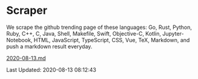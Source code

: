 # Scraper

We scrape the github trending page of these languages: Go, Rust, Python, Ruby, C++, C, Java, Shell, Makefile, Swift, Objective-C, Kotlin, Jupyter-Notebook, HTML, JavaScript, TypeScript, CSS, Vue, TeX, Markdown, and push a markdown result everyday.

[2020-08-13.md](https://github.com/yangwenmai/github-trending-backup/blob/master/2020-08-13.md)

Last Updated: 2020-08-13 08:12:43